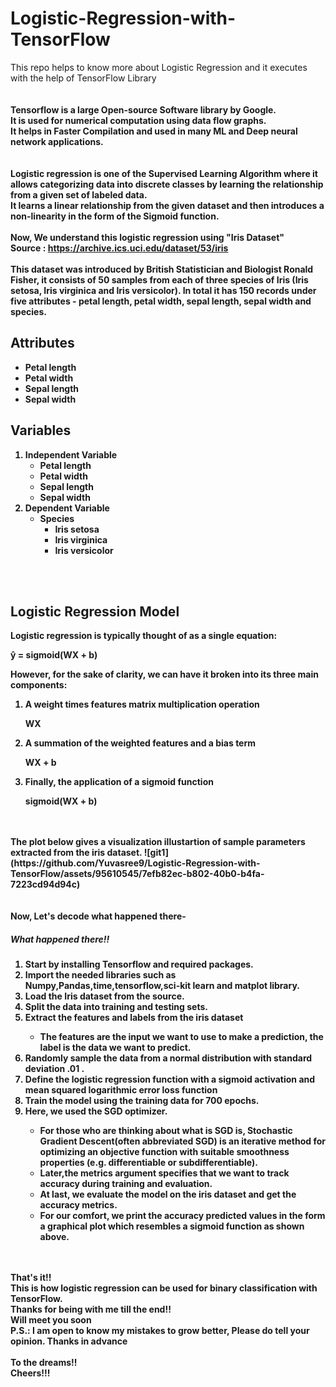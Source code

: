# Logistic-Regression-with-TensorFlow
This repo helps to know more about Logistic Regression and it executes with the help of TensorFlow Library <br><br><br>
<b>Tensorflow<b> is a large Open-source Software library by Google.
<br>It is used for numerical computation using data flow graphs.
<br>It helps in Faster Compilation and used in many ML and Deep neural network applications.
<br><br><br>
<b>Logistic regression<b> is one of the Supervised Learning Algorithm where it allows categorizing data into discrete classes by learning the relationship from a given set of labeled data.<br> It learns a linear relationship from the given dataset and then introduces a non-linearity in the form of the Sigmoid function. 
<br><br>
Now, We understand this logistic regression using "Iris Dataset"
<br> <b>Source<b> : https://archive.ics.uci.edu/dataset/53/iris
<br><br>
This dataset was introduced by British Statistician and Biologist Ronald Fisher, it consists of 50 samples from each of three species of Iris (Iris setosa, Iris virginica and Iris versicolor). In total it has 150 records under five attributes - petal length, petal width, sepal length, sepal width and species.
<!DOCTYPE html>
<html>

<body>
    <h2>Attributes</h2>
    <ul>
        <li>Petal length</li>
        <li>Petal width</li>
        <li>Sepal length</li>
        <li>Sepal width</li>
    </ul>
    <h2>Variables</h2>
    <ol>
        <li>Independent Variable
            <ul>
                <li>Petal length</li>
                <li>Petal width</li>
                <li>Sepal length</li>
                <li>Sepal width</li>
            </ul>
        </li>
        <li>Dependent Variable
            <ul>
                <li>Species
                    <ul>
                        <li>Iris setosa</li>
                        <li>Iris virginica</li>
                        <li>Iris versicolor</li>
                    </ul>
                </li>
            </ul>
        </li>
    </ol>
</body>
</html>

<br><br>
<!DOCTYPE html>
<html>

<body>
    <h2>Logistic Regression Model</h2>
    <p>Logistic regression is typically thought of as a single equation:</p>
    <p><strong>ŷ = sigmoid(WX + b)</strong></p>
    <p>However, for the sake of clarity, we can have it broken into its three main components:</p>
    <ol>
        <li>A weight times features matrix multiplication operation
            <p><strong>WX</strong></p>
        </li>
        <li>A summation of the weighted features and a bias term
            <p><strong>WX + b</strong></p>
        </li>
        <li>Finally, the application of a sigmoid function
            <p><strong>sigmoid(WX + b)</strong></p>
        </li>
    </ol>

</body>
</html>
<br><br>
The plot below gives a visualization illustartion of sample parameters extracted from the iris dataset. 
![git1](https://github.com/Yuvasree9/Logistic-Regression-with-TensorFlow/assets/95610545/7efb82ec-b802-40b0-b4fa-7223cd94d94c)
<br><br><br>
Now, Let's decode what happened there-
<h5>What happened there!!</h5>
<body>
    <ol>
        <li>Start by installing Tensorflow and required packages.</li>
        <li>Import the needed libraries such as Numpy,Pandas,time,tensorflow,sci-kit learn and matplot library.</li>
        <li>Load the Iris dataset from the source. </li>
        <li>Split the data into training and testing sets.</li>
        <li>Extract the features and labels from the iris dataset</li>
        <ul>
            <li>The features are the input we want to use to make a prediction, the label is the data we want to predict.</li></ul>
        <li>Randomly sample the data from a normal distribution with standard deviation .01 .</li>
        <li>Define the logistic regression function with a sigmoid activation and mean squared logarithmic error loss function</li>
        <li>Train the model using the training data for 700 epochs.</li> 
        <li>Here, we used the SGD optimizer.</li>
        <ul>
            <li>For those who are thinking about what is SGD is, Stochastic Gradient Descent(often abbreviated SGD) is an iterative method for optimizing an objective function with suitable smoothness properties (e.g. differentiable or subdifferentiable).</li>
        <li>Later,the metrics argument specifies that we want to track accuracy during training and evaluation.</li>
        <li>At last, we evaluate the model on the iris dataset and get the accuracy metrics.</li>
        <li>For our comfort, we print the accuracy predicted values in the form a graphical plot which resembles a sigmoid function as shown above.</li>
    </ol>
</body>
<br><br>
That's it!!
<br>This is how logistic regression can be used for binary classification with TensorFlow.<br>Thanks for being with me till the end!!<br> Will meet you soon
            <br>P.S.: I am open to know my mistakes to grow better, Please do tell your opinion. Thanks in advance<br><br>To the dreams!!<br>Cheers!!!
